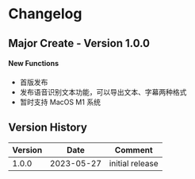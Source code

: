 # Changelog

## Major Create - Version 1.0.0

#### New Functions

-  首版发布
-  发布语音识别文本功能，可以导出文本、字幕两种格式
-  暂时支持 MacOS M1 系统

## Version History

| Version | Date       | Comment                                                                                             |
| ------- | ---------- | --------------------------------------------------------------------------------------------------- |
| 1.0.0   | 2023-05-27 | initial release                                                                                     |


